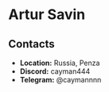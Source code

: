 # Artur Savin

## Contacts

* **Location:** Russia, Penza
* **Discord:** cayman444
* **Telegram:** @caymannnn
